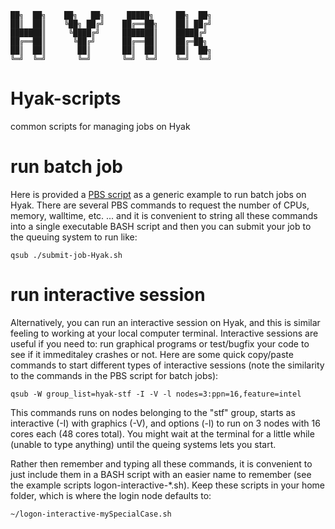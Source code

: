     ██╗  ██╗    ██╗   ██╗     █████╗     ██╗  ██╗
    ██║  ██║    ╚██╗ ██╔╝    ██╔══██╗    ██║ ██╔╝
    ███████║     ╚████╔╝     ███████║    █████╔╝ 
    ██╔══██║      ╚██╔╝      ██╔══██║    ██╔═██╗ 
    ██║  ██║       ██║       ██║  ██║    ██║  ██╗
    ╚═╝  ╚═╝       ╚═╝       ╚═╝  ╚═╝    ╚═╝  ╚═╝
                                                
                                                     
# Hyak-scripts
common scripts for managing jobs on Hyak

# run batch job
Here is provided a [PBS script](https://en.wikipedia.org/wiki/Portable_Batch_System) as a generic example to run batch jobs on Hyak.  There are several PBS commands to request the 
number of CPUs, memory, walltime, etc. ... and it is convenient to string all these commands into a single executable BASH script and then you can submit your job to the queuing 
system to run like:

    qsub ./submit-job-Hyak.sh

# run interactive session
Alternatively, you can run an interactive session on Hyak, and this is similar feeling to working at your local computer terminal.  Interactive sessions are useful if you need to: 
run graphical programs or test/bugfix your code to see if it immeditaley crashes or not.  Here are some quick copy/paste commands to start different types of interactive sessions 
(note the similarity to the commands in the PBS script for batch jobs):

    qsub -W group_list=hyak-stf -I -V -l nodes=3:ppn=16,feature=intel

This commands runs on nodes belonging to the "stf" group, starts as interactive (-I) with graphics (-V), and options (-l) to run on 3 nodes with 16 cores each (48 cores total).  You 
might wait at the terminal for a little while (unable to type anything) until the queing systems lets you start.

Rather then remember and typing all these commands, it is convenient to just include them in a BASH script with an easier name to remember (see the example scripts 
logon-interactive-*.sh).  Keep these scripts in your home folder, which is where the login node defaults to:

    ~/logon-interactive-mySpecialCase.sh

